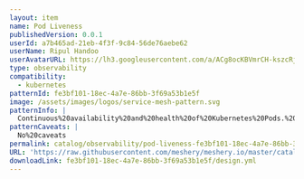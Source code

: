 ```yaml
---
layout: item
name: Pod Liveness
publishedVersion: 0.0.1
userId: a7b465ad-21eb-4f3f-9c84-56de76aebe62
userName: Ripul Handoo
userAvatarURL: https://lh3.googleusercontent.com/a/ACg8ocKBVmrCH-kszcRj5jpdBR53K1-E7YPUd3-kFmRFGGRN=s96-c
type: observability
compatibility:
  - kubernetes
patternId: fe3bf101-18ec-4a7e-86bb-3f69a53b1e5f
image: /assets/images/logos/service-mesh-pattern.svg
patternInfo: |
  Continuous%20availability%20and%20health%20of%20Kubernetes%20Pods.%20It%20defines%20liveness%20probes%20that%20periodically%20check%20the%20state%20of%20application%20instances%20within%20Pods.%20These%20probes%20determine%20if%20Pods%20are%20responsive%20and%20functioning%20correctly%20based%20on%20configured%20criteria%2C%20such%20as%20HTTP%20requests%20or%20custom%20executable%20scripts.%20By%20automatically%20restarting%20Pods%20that%20fail%20these%20checks%2C%20this%20design%20enhances%20application%20reliability%20and%20uptime%2C%20ensuring%20seamless%20operation%20and%20minimal%20disruption%20to%20services%20in%20Kubernetes%20environments.
patternCaveats: |
  No%20caveats
permalink: catalog/observability/pod-liveness-fe3bf101-18ec-4a7e-86bb-3f69a53b1e5f.html
URL: 'https://raw.githubusercontent.com/meshery/meshery.io/master/catalog/fe3bf101-18ec-4a7e-86bb-3f69a53b1e5f/0.0.1/design.yml'
downloadLink: fe3bf101-18ec-4a7e-86bb-3f69a53b1e5f/design.yml
---
```

